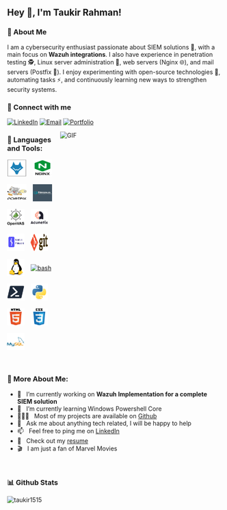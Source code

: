 ## Hey 👋, I'm Taukir Rahman!

### 👋 About Me  

I am a cybersecurity enthusiast passionate about SIEM solutions 🔎, with a main focus on **Wazuh integrations**. I also have experience in penetration testing 🕵️, Linux server administration 🐧, web servers (Nginx 🌐), and mail servers (Postfix 📧). I enjoy experimenting with open-source technologies 🔐, automating tasks ⚡, and continuously learning new ways to strengthen security systems.

### 🤝 Connect with me

[![LinkedIn](https://img.shields.io/badge/LinkedIn-0A66C2?logo=linkedin&logoColor=white)](https://linkedin.com/in/taukirrahman)
[![Email](https://img.shields.io/badge/Email-Contact-blue?logo=gmail&logoColor=white)](mailto:taukir1515@gmail.com)
[![Portfolio](https://img.shields.io/badge/Portfolio-GitHub%20Pages-111?logo=github)](https://pentest-taukir.github.io/taukir1515)


<!-- GIF -->
<img align="right" alt="GIF" 
     src="https://imarticus.org/blog/wp-content/uploads/2021/12/djbwgfw.gif" 
     width="380" height="342"/>


### 🔨 Languages and Tools:

<p align="left" style="display: flex; gap: 15px; flex-wrap: wrap; align-items: center;">

  <!-- Wazuh -->
  <a href="https://wazuh.com/" target="_blank" rel="noreferrer">
    <img src="./images/wazuh.png" alt="Wazuh" width="45" height="40"/>
  </a>


  <!-- Nginx -->
  <a href="https://www.nginx.com" target="_blank" rel="noreferrer">
    <img src="./images/nginx.png" alt="nginx" width="45" height="40"/>
  </a>

  <!-- Postfix -->
  <a href="http://www.postfix.org/" target="_blank" rel="noreferrer">
    <img src="./images/postfix.png" alt="Postfix" width="45" height="40"/>
  </a>

  <!-- Nessus -->
  <a href="https://www.tenable.com/products/nessus" target="_blank" rel="noreferrer">
    <img src="./images/Untitled design(9).png" alt="Nessus" width="45" height="40"/>
  </a>

  <!-- OpenVAS -->
  <a href="https://www.openvas.org/" target="_blank" rel="noreferrer">
    <img src="./images/openvas.png" alt="OpenVAS" width="40" height="40"/>
  </a>

  <!-- Acunetix -->
  <a href="https://www.acunetix.com/" target="_blank" rel="noreferrer">
    <img src="./images/acunetix.png" alt="Acunetix" width="40" height="40"/>
  </a>

  <!-- Burp Suite -->
  <a href="https://portswigger.net/burp" target="_blank" rel="noreferrer">
    <img src="./images/burp_suite.png" alt="Burp_suite" width="40" height="40"/>
  </a>

  <!-- Git -->
  <a href="https://git-scm.com/" target="_blank" rel="noreferrer">
    <img src="./images/git.png" alt="git" width="40" height="40"/>
  </a>

  <!-- Linux -->
  <a href="https://www.linux.org/" target="_blank" rel="noreferrer">
    <img src="https://raw.githubusercontent.com/devicons/devicon/master/icons/linux/linux-original.svg" alt="linux" width="40" height="40"/>
  </a>

  <!-- Bash -->
  <a href="https://www.gnu.org/software/bash/" target="_blank" rel="noreferrer">
    <img src="https://www.vectorlogo.zone/logos/gnu_bash/gnu_bash-icon.svg" alt="bash" width="40" height="40"/>
  </a>

  <!-- Windows PowerShell -->
  <a href="https://learn.microsoft.com/powershell/" target="_blank" rel="noreferrer">
    <img src="https://raw.githubusercontent.com/devicons/devicon/master/icons/powershell/powershell-plain.svg" alt="powershell" width="40" height="40"/>
  </a>

  <!-- Python -->
  <a href="https://www.python.org" target="_blank" rel="noreferrer">
    <img src="https://raw.githubusercontent.com/devicons/devicon/master/icons/python/python-original.svg" alt="python" width="40" height="40"/>
  </a>

  <!-- HTML -->
  <a href="https://www.w3.org/html/" target="_blank" rel="noreferrer">
    <img src="https://raw.githubusercontent.com/devicons/devicon/master/icons/html5/html5-original-wordmark.svg" alt="html5" width="40" height="40"/>
  </a>

  <!-- CSS -->
  <a href="https://www.w3.org/Style/CSS/" target="_blank" rel="noreferrer">
    <img src="https://raw.githubusercontent.com/devicons/devicon/master/icons/css3/css3-original-wordmark.svg" alt="css3" width="40" height="40"/>
  </a>

  <!-- MySQL -->
  <a href="https://www.mysql.com/" target="_blank" rel="noreferrer">
    <img src="https://raw.githubusercontent.com/devicons/devicon/master/icons/mysql/mysql-original-wordmark.svg" alt="mysql" width="40" height="40"/>
  </a>

</p>

<br>

  
### 🧐 More About Me:

- 🔭 &nbsp; I’m currently working on **Wazuh Implementation for a complete SIEM solution**
- 🌱 &nbsp; I’m currently learning Windows Powershell Core   
- 👨🏻‍💻 &nbsp; Most of my projects are available on [Github](https://github.com/Taukir1515)
- 💬 &nbsp; Ask me about anything tech related, I will be happy to help
- 📫 &nbsp; Feel free to ping me on [LinkedIn](https://linkedin.com/in/taukirrahman)
- 📝 &nbsp; Check out my [resume]()
- 🎬 &nbsp; I am just a fan of Marvel Movies

<br>

### 📊 Github Stats
<a href='https://github.com/rahul-jha98/github-stats-transparent'>
  
<a>
  <p>
    <img align="left" src="https://github-readme-stats.vercel.app/api/top-langs?username=taukir1515&show_icons=true&locale=en&layout=compact&bg_color=000000&text_color=868686&border_color=000000" alt="taukir1515" />
  </p>
</a>

